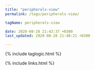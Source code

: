 ```yaml
---
title: "peripherals-view"
permalink: /tags/peripherals-view/

tagName: peripherals-view

date: 2020-08-28 21:43:37 +0300
last_updated: 2020-08-28 21:48:21 +0300

---
```


{% include taglogic.html %}

{% include links.html %}

